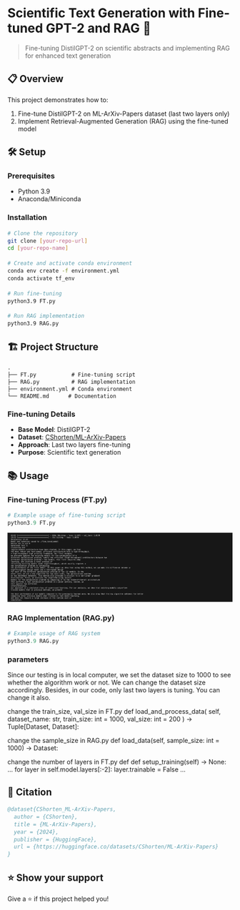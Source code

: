 # Scientific Text Generation with Fine-tuned GPT-2 and RAG 🚀

> Fine-tuning DistilGPT-2 on scientific abstracts and implementing RAG for enhanced text generation

## 📋 Overview

This project demonstrates how to:
1. Fine-tune DistilGPT-2 on ML-ArXiv-Papers dataset (last two layers only)
2. Implement Retrieval-Augmented Generation (RAG) using the fine-tuned model

## 🛠️ Setup

### Prerequisites
- Python 3.9
- Anaconda/Miniconda

### Installation

```bash
# Clone the repository
git clone [your-repo-url]
cd [your-repo-name]

# Create and activate conda environment
conda env create -f environment.yml
conda activate tf_env

# Run fine-tuning
python3.9 FT.py

# Run RAG implementation
python3.9 RAG.py
```

## 🏗️ Project Structure

```
.
├── FT.py           # Fine-tuning script
├── RAG.py          # RAG implementation
├── environment.yml # Conda environment
└── README.md      # Documentation
```


### Fine-tuning Details
- **Base Model**: DistilGPT-2
- **Dataset**: [CShorten/ML-ArXiv-Papers](https://huggingface.co/datasets/CShorten/ML-ArXiv-Papers)
- **Approach**: Last two layers fine-tuning
- **Purpose**: Scientific text generation

## 📚 Usage

### Fine-tuning Process (FT.py)
```python
# Example usage of fine-tuning script
python3.9 FT.py
```
![Screenshot](./images/train.png)

### RAG Implementation (RAG.py)
```python
# Example usage of RAG system
python3.9 RAG.py
```

### parameters
Since our testing is in local computer, we set the dataset size to 1000 to see whether the algorithm work or not. We can change the dataset size accordingly. Besides, in our code, only last two layers is tuning. You can change it also.

change the train_size, val_size in FT.py
    def load_and_process_data(
        self,
        dataset_name: str,
        train_size: int = 1000,
        val_size: int = 200
    ) -> Tuple[Dataset, Dataset]:

change the sample_size in RAG.py
    def load_data(self, sample_size: int = 1000) -> Dataset:

change the number of layers in FT.py
    def def setup_training(self) -> None:
    ...
        for layer in self.model.layers[:-2]:
            layer.trainable = False
    ...

## 📝 Citation

```bibtex
@dataset{CShorten_ML-ArXiv-Papers,
  author = {CShorten},
  title = {ML-ArXiv-Papers},
  year = {2024},
  publisher = {HuggingFace},
  url = {https://huggingface.co/datasets/CShorten/ML-ArXiv-Papers}
}
```

## ⭐ Show your support

Give a ⭐️ if this project helped you!

